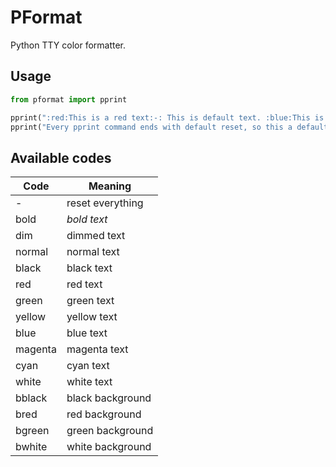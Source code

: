 # PFormat
Python TTY color formatter.

## Usage
```python
from pformat import pprint

pprint(":red:This is a red text:-: This is default text. :blue:This is blue text.")
pprint("Every pprint command ends with default reset, so this a default text.")
```

## Available codes
| Code    | Meaning          |
|---------|------------------|
| -       | reset everything |
| bold    | *bold text*      |
| dim     | dimmed text      |
| normal  | normal text      |
| black   | black text       |
| red     | red text         |
| green   | green text       |
| yellow  | yellow text      |
| blue    | blue text        |
| magenta | magenta text     |
| cyan    | cyan text        |
| white   | white text       |
| bblack  | black background |
| bred    | red background   |
| bgreen  | green background |
| bwhite  | white background |
